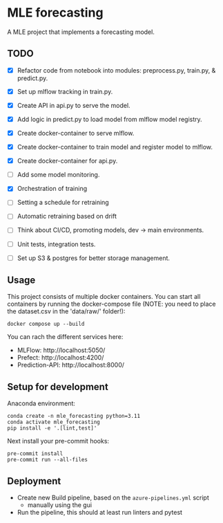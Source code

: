 
# MLE forecasting

A MLE project that implements a forecasting model.

## TODO

- [x] Refactor code from notebook into modules: preprocess.py, train.py, & predict.py.
- [x] Set up mlflow tracking in train.py.
- [x] Create API in api.py to serve the model.
- [x] Add logic in predict.py to load model from mlflow model registry.
- [x] Create docker-container to serve mlflow.
- [x] Create docker-container to train model and register model to mlflow.
- [x] Create docker-container for api.py.
- [ ] Add some model monitoring.
- [x] Orchestration of training
- [ ] Setting a schedule for retraining
- [ ] Automatic retraining based on drift
- [ ] Think about CI/CD, promoting models, dev -> main environments.
- [ ] Unit tests, integration tests.
- [ ] Set up S3 & postgres for better storage management.


## Usage

This project consists of multiple docker containers. You can start all containers by running the docker-compose file (NOTE: you need to place the dataset.csv in the 'data/raw/' folder!):

```
docker compose up --build
```

You can rach the different services here:

- MLFlow: http://localhost:5050/
- Prefect: http://localhost:4200/
- Prediction-API: http://localhost:8000/


## Setup for development

Anaconda environment:
```
conda create -n mle_forecasting python=3.11
conda activate mle_forecasting
pip install -e '.[lint,test]'
```

Next install your pre-commit hooks:
```
pre-commit install
pre-commit run --all-files
```


## Deployment

- Create new Build pipeline, based on the `azure-pipelines.yml` script
  - manually using the gui
- Run the pipeline, this should at least run linters and pytest

